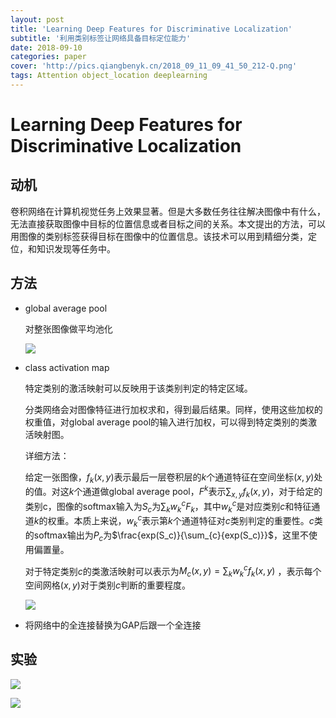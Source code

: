 ```yaml
---
layout: post
title: 'Learning Deep Features for Discriminative Localization'
subtitle: '利用类别标签让网络具备目标定位能力'
date: 2018-09-10
categories: paper
cover: 'http://pics.qiangbenyk.cn/2018_09_11_09_41_50_212-Q.png'
tags: Attention object_location deeplearning
---
```


# Learning Deep Features for Discriminative Localization

## 动机

卷积网络在计算机视觉任务上效果显著。但是大多数任务往往解决图像中有什么，无法直接获取图像中目标的位置信息或者目标之间的关系。本文提出的方法，可以用图像的类别标签获得目标在图像中的位置信息。该技术可以用到精细分类，定位，和知识发现等任务中。

## 方法

- global average pool

  对整张图像做平均池化

  ![](http://pics.qiangbenyk.cn/2018_09_11_10_20_29_122-b.png)

- class activation map

  特定类别的激活映射可以反映用于该类别判定的特定区域。

  分类网络会对图像特征进行加权求和，得到最后结果。同样，使用这些加权的权重值，对global average pool的输入进行加权，可以得到特定类别的类激活映射图。

  详细方法：

  给定一张图像，$f_k(x,y)$表示最后一层卷积层的$k$个通道特征在空间坐标$(x,y)$处的值。对这$k$个通道做global average pool，$F^k$表示$\sum_{x,y}{f_k(x,y)}$，对于给定的类别c，图像的softmax输入为$S_c$为$\sum_{k}{w_k^cF_k}$，其中$w_k^c$是对应类别$c$和特征通道$k$的权重。本质上来说，$w_k^c$表示第$k$个通道特征对$c$类别判定的重要性。$c$类的softmax输出为$P_c$为$\frac{exp(S_c)}{\sum_{c}{exp(S_c)}}$，这里不使用偏置量。

  对于特定类别$c$的类激活映射可以表示为$M_c(x,y)=\sum_{k}{w_k^cf_k(x,y)}$ ，表示每个空间网格$(x,y)$对于类别$c$判断的重要程度。

  ![](http://pics.qiangbenyk.cn/2018_09_11_10_54_24_771-j.png)

- 将网络中的全连接替换为GAP后跟一个全连接

## 实验

![](http://pics.qiangbenyk.cn/2018_09_11_11_17_09_612-6.png)

![](http://pics.qiangbenyk.cn/2018_09_11_11_17_34_094-8.png)



